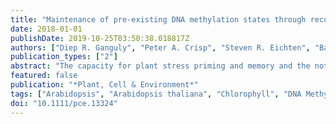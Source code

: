 ```yaml
---
title: "Maintenance of pre-existing DNA methylation states through recurring excess-light stress"
date: 2018-01-01
publishDate: 2019-10-25T03:50:38.018817Z
authors: ["Diep R. Ganguly", "Peter A. Crisp", "Steven R. Eichten", "Barry J. Pogson"]
publication_types: ["2"]
abstract: "The capacity for plant stress priming and memory and the notion of this being underpinned by DNA methylation-mediated memory is an appealing hypothesis for which there is mixed evidence. We previously established a lack of drought-induced methylome variation in Arabidopsis thaliana (Arabidopsis); however, this was tied to only minor observations of physiological memory. There are numerous independent observations demonstrating that photoprotective mechanisms, induced by excess-light stress, can lead to robust programmable changes in newly developing leaf tissues. Although key signalling molecules and transcription factors are known to promote this priming signal, an untested question is the potential involvement of chromatin marks towards the maintenance of light stress acclimation, or memory. Thus, we systematically tested our previous hypothesis of a stress-resistant methylome using a recurring excess-light stress, then analysing new, emerging, and existing tissues. The DNA methylome showed negligible stress-associated variation, with the vast majority attributable to stochastic differences. Yet, photoacclimation was evident through enhanced photosystem II performance in exposed tissues, and nonphotochemical quenching and fluorescence decline ratio showed evidence of mitotic transmission. Thus, we have observed physiological acclimation in new and emerging tissues in the absence of substantive DNA methylome changes."
featured: false
publication: "*Plant, Cell & Environment*"
tags: ["Arabidopsis", "Arabidopsis thaliana", "Chlorophyll", "DNA Methylation", "epigenetics", "Genome", "Plant", "Light", "NPQ", "Photosynthesis", "Photosystem II Protein Complex", "Sequence Analysis", "DNA", "stress memory", "Stress", "Physiological", "Xanthophylls"]
doi: "10.1111/pce.13324"
---
```


